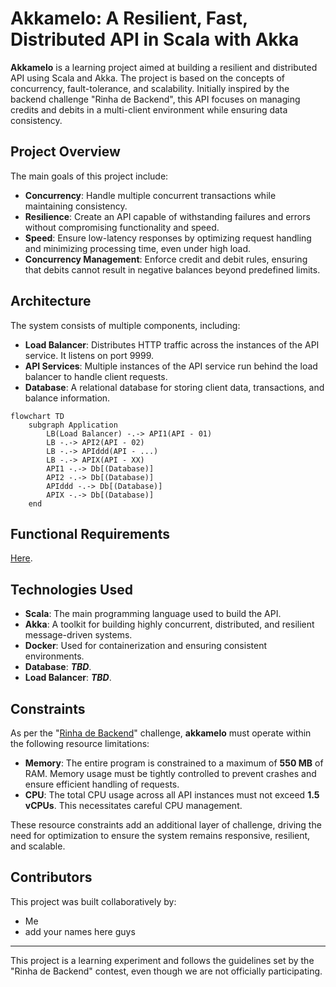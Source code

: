 # Akkamelo: A Resilient, Fast, Distributed API in Scala with Akka

**Akkamelo** is a learning project aimed at building a resilient and distributed API using Scala and Akka. The project is based on the concepts of concurrency, fault-tolerance, and scalability. Initially inspired by the backend challenge "Rinha de Backend", this API focuses on managing credits and debits in a multi-client environment while ensuring data consistency.

## Project Overview

The main goals of this project include:

- **Concurrency**: Handle multiple concurrent transactions while maintaining consistency.
- **Resilience**: Create an API capable of withstanding failures and errors without compromising functionality and speed.
- **Speed**: Ensure low-latency responses by optimizing request handling and minimizing processing time, even under high load.
- **Concurrency Management**: Enforce credit and debit rules, ensuring that debits cannot result in negative balances beyond predefined limits.

## Architecture

The system consists of multiple components, including:

- **Load Balancer**: Distributes HTTP traffic across the instances of the API service. It listens on port 9999.
- **API Services**: Multiple instances of the API service run behind the load balancer to handle client requests.
- **Database**: A relational database for storing client data, transactions, and balance information.

```mermaid
flowchart TD
    subgraph Application
        LB(Load Balancer) -.-> API1(API - 01)
        LB -.-> API2(API - 02)
        LB -.-> APIddd(API - ...)
        LB -.-> APIX(API - XX)
        API1 -.-> Db[(Database)]
        API2 -.-> Db[(Database)]
        APIddd -.-> Db[(Database)]
        APIX -.-> Db[(Database)]
    end
```

## Functional Requirements 

[Here](./docs/STATUS-TESTES.md).

## Technologies Used

- **Scala**: The main programming language used to build the API.
- **Akka**: A toolkit for building highly concurrent, distributed, and resilient message-driven systems.
- **Docker**: Used for containerization and ensuring consistent environments.
- **Database**: **_TBD_**.
- **Load Balancer**: **_TBD_**.

## Constraints

As per the "[Rinha de Backend](https://github.com/zanfranceschi/rinha-de-backend-2024-q1)" challenge, **akkamelo** must operate within the following resource limitations:

- **Memory**: The entire program is constrained to a maximum of **550 MB** of RAM. Memory usage must be tightly controlled to prevent crashes and ensure efficient handling of requests.
- **CPU**: The total CPU usage across all API instances must not exceed **1.5 vCPUs**. This necessitates careful CPU management.

These resource constraints add an additional layer of challenge, driving the need for optimization to ensure the system remains responsive, resilient, and scalable.

## Contributors

This project was built collaboratively by:

- Me
- add your names here guys

---

This project is a learning experiment and follows the guidelines set by the "Rinha de Backend" contest, even though we are not officially participating.
